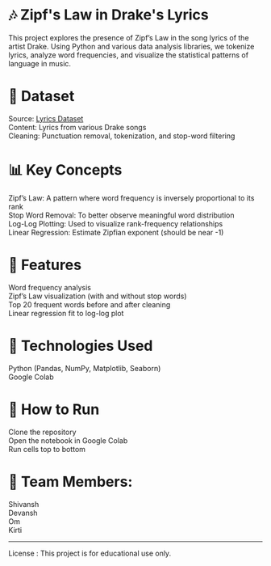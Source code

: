 # **🎶 Zipf's Law in Drake's Lyrics**
This project explores the presence of Zipf’s Law in the song lyrics of the artist Drake. Using Python and various data analysis libraries, we tokenize lyrics, analyze word frequencies, and visualize the statistical patterns of language in music.<br>
# **📁 Dataset**
Source: [Lyrics Dataset](https://drive.google.com/drive/folders/1dKSgBLRscYdDYZNSQ3juS9cAKpFMAlmc)<br>
Content: Lyrics from various Drake songs<br>
Cleaning: Punctuation removal, tokenization, and stop-word filtering<br>
# **📊 Key Concepts**
Zipf’s Law: A pattern where word frequency is inversely proportional to its rank<br>
Stop Word Removal: To better observe meaningful word distribution<br>
Log-Log Plotting: Used to visualize rank-frequency relationships<br>
Linear Regression: Estimate Zipfian exponent (should be near -1)<br>
# **📌 Features**
Word frequency analysis<br>
Zipf’s Law visualization (with and without stop words)<br>
Top 20 frequent words before and after cleaning<br>
Linear regression fit to log-log plot<br>
# **🧪 Technologies Used**
Python (Pandas, NumPy, Matplotlib, Seaborn)<br>
Google Colab<br>
# **🚀 How to Run**
Clone the repository<br>
Open the notebook in Google Colab<br>
Run cells top to bottom<br>
# **👥 Team Members:**
Shivansh  
Devansh  
Om  
Kirti  
***

License : This project is for educational use only.
